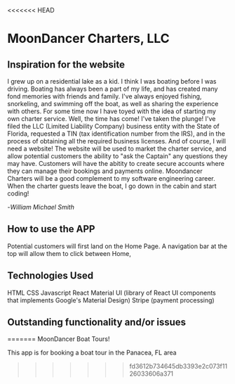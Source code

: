 <<<<<<< HEAD
# MoonDancer Charters, LLC 

## Inspiration for the website

I grew up on a residential lake as a kid. I think I was boating before I was driving. Boating has always been a part of my life, and has created many fond memories with friends and family. I've always enjoyed fishing, snorkeling, and swimming off the boat, as well as sharing the experience with others. For some time now I have toyed with the idea of starting my own charter service. Well, the time has come! I've taken the plunge! I've filed the LLC (Limited Liability Company) business entity with the State of Florida, requested a TIN (tax identification number from the IRS), and in the process of obtaining all the required business licenses. And of course, I will need a website! The website will be used to market the charter service, and allow potential customers the ability to "ask the Captain" any questions they may have. Customers will have the abitity to create secure accounts where they can manage their bookings and payments online. Moondancer Charters will be a good complement to my software engineering career. When the charter guests leave the boat, I go down in the cabin and start coding! 

-*William Michael Smith*


## How to use the APP

Potential customers will first land on the Home Page. A navigation bar at the top will allow them to click between Home,


## Technologies Used
HTML
CSS
Javascript
React
Material UI (library of React UI components that implements Google's Material Design)
Stripe (payment processing)




## Outstanding functionality and/or issues 
=======
MoonDancer Boat Tours!

This app is for booking a boat tour in the Panacea, FL area
>>>>>>> fd3612b734645db3393e2c073f1126033606a371
